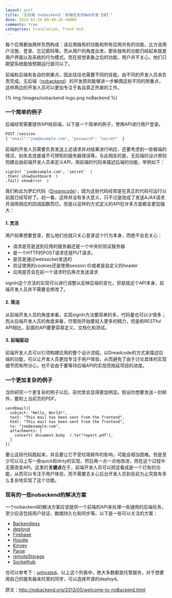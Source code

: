 ```yaml
---
layout: post
title: "无后端（nobackend）：前端优先的Web开发【译】"
date: 2014-01-26 09:49:18 +0800
comments: true
categories: translation, front-end
---
```


每个应用都由两样东西构成：该应用独有的功能和所有应用共有的功能，比方说用户注册、登录、忘记密码等。而从用户的角度出发，那些独有的功能归结起来就是用户界面以及系统的行为模式。而在视觉表象之后的功能，用户并不关心，他们只期望系统能按预期运行就可以了。

前端和后端有各自的侧重点，因此往往也需要不同的技能，由不同的开发人员来负责完成。无后端（[nobackend](http://nobackend.org/2013/05/welcome-to-noBackend.html)）的开发原则能够进一步解偶这些不同的侧重点，这样两边的开发人员可以更加专注于各自真正热衷的工作。

{% img /images/nobackend-logo.png noBackend %}

### 一个简单的例子

后端经常需要提供API给前端，以下是一个简单的例子，使用API进行用户登录。

```javascript
POST /session
{ "email":"joe@example.com", "password": "secret"  }
```

前端的开发人员需要负责发送上述请求并对结果进行响应，还要考虑到一些极端的情况，如失去连接或不可预知的服务器错误等。与此相反的是，无后端的设计原则则建议由前端开发人员来定义API，用前端的代码来描述后端的功能，举例如下：
```
signIn( 'joe@example.com', 'secret'  )
.then( showDashboard  )
.fail( showError  )
```

我们称此为梦幻代码（[Dreamcode](http://nobackend.org/dreamcode.html)），因为这些代码经常是在真正的代码可运行以前就已经写好了。初一看，这样并没有多大意义，只不过是改成了发送AJAX请求并调用相应的回调函数而已，但是以这样的方式定义的API在许多方面都会更加强大：

<!--more-->

#### 1. 灵活

用户如果想要登录，那么他们也就只关心登录这个行为本身，而绝不会去关心：

* 请求是否是送到应用的服务器还是一个中央的验证服务器
* 是一个HTTP的POST请求还是PUT请求。
* 是否是通过websocket发送的
* 验证使用的cookies还是使用session ID或者是自定义的header
* 应用是否会在前一个请求时后再次发送请求

signIn这个方法的实现可以进行调整以反映后端的变化，但是就这个API本身，前端开发人员并不需要去修改了。

#### 2. 简洁

从前端开发人员的角度来看，实现signIn方法要简单的多，代码量也可以少很多；而从后端开发人员的角度来看，尽管刚开始要投入更多的精力，但是和RESTful API相比，前面的API要更容易定义，文档化和测试。

#### 3. 前端驱动

前端开发人员可以引领构建应用的整个设计流程。以Dreadcode的方式来描述后端的功能，可以让开发人员更加专注于用户体验，从而避免了由于讨论具体的实现细节而有所分心，也不会由于要等待后端API的实现而拖延项目的进度。

### 一个更加复杂的例子

当你研究一个更复杂的例子以后，前优势会显得更加明显。假设你想要发送一封邮件，要附上当前页的PDF。

```
sendEmail({
  subject: "Hello, World!",
  text: "This mail has been sent from the frontend",
  html: "This mail has been sent from the frontend",
  to: "joe@example.com",
  attachments: [ 
  	convert( document.body  ).to("report.pdf"),
  ]
})
```

要让这段代码跑起来，并且要让它不受垃圾邮件的影响，可能会相当困难。但是至少可以马上写一些quick和dirty的实现，然后再一点一点地改进，而在这个过程中无需改变API。这里的**关键点**在于，前端开发人员可以把这看成是一个已有的功能，从而可以专注于用户体验，而不需要去关心后台开发人员到目前为止究竟有多么复杂地实现了这个功能。

### 现有的一些nobackend的解决方案

一个nobackend的解决方案应该提供一个前端的API来处理一些通用的后端任务，至少应该包括用户验证、数据持久化和同步等。以下是一些可以关注的方案：

* [Backendless](http://backendless.com/)
* [deployd](http://deployd.com/)
* [Firebase](https://www.firebase.com/)
* [Hoodie](http://hood.ie/)
* [Kinvey](http://www.kinvey.com/)
* [Parse](https://parse.com/)
* [remoteStorage](http://remotestorage.io/)
* [Sockethub](http://sockethub.org/)

也可以参考下：[unhosted](http://unhosted.org/)。以上这个列表中，绝大多数都是托管服务，对于想要用自己的服务器来托管的同学，可以选择开源的deployd。

原文：http://nobackend.org/2013/05/welcome-to-noBackend.html
